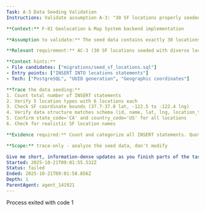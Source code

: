 ```yaml
---
Task: A-3 Data Seeding Validation
Instructions: Validate assumption A-3: "30 SF locations properly seeded with correct data structure"

**Context:** F-01 Geolocation & Map System backend implementation

**Assumption to validate:** The seed data contains exactly 30 locations across 5 location types (park, library, gym, coffee_shop, restaurant) with proper SF coordinates and data structure matching the schema.

**Relevant requirement:** AC-3 (30 SF locations seeded with diverse location types)

**Context hints:**
- File candidates: ["migrations/seed_sf_locations.sql"]
- Entry points: ["INSERT INTO locations statements"]
- Tech: ["PostgreSQL", "UUID generation", "Geographic coordinates"]

**Trace the data seeding:**
1. Count total number of INSERT statements
2. Verify 5 location types with 6 locations each
3. Check SF coordinate bounds (37.7-37.8 lat, -122.5 to -122.4 lng)
4. Verify data structure matches schema (id, name, lat, lng, location_type, state_code, country_code)
5. Confirm state_code='CA' and country_code='US' for all locations
6. Check for realistic SF location names

**Evidence required:** Count and categorize all INSERT statements. Quote sample entries showing proper data format. Verify coordinate ranges are within SF bounds.

**Scope:** trace-only - analyze the seed data, don't modify

Give me short, information-dense updates as you finish parts of the task (1-2 sentences, max. Incomplete sentences are fine). Only give these updates if you have important information to share. Prepend updates with: [UPDATE]
Started: 2025-10-21T09:01:55.532Z
Status: failed
Ended: 2025-10-21T09:01:58.856Z
Depth: 1
ParentAgent: agent_141921
---
```




Process exited with code 1
